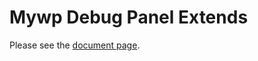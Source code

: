 # Mywp Debug Panel Extends

Please see the [document page](https://mywpcustomize.com/document/mywp-debug-panel-extends/).


